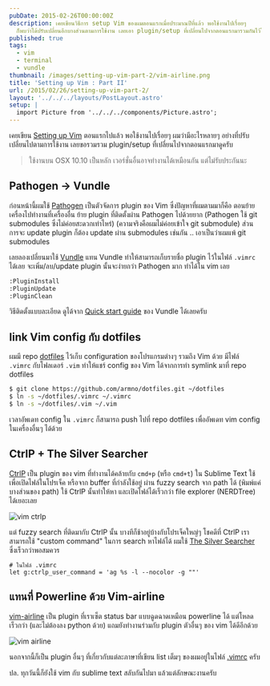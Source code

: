 ```yaml
---
pubDate: 2015-02-26T00:00:00Z
description: เคยเขียนวิธีการ setup Vim ของผมตอนแรกเมื่อประมาณปีที่แล้ว พอใช้งานไปเรื่อยๆ
  ก็พบว่าได้ปรับเปลี่ยนอีกบางส่วนตามการใช้งาน เลยเอา plugin/setup ที่เปลี่ยนไปจากตอนแรกมารวมกันไว้ในโพสต์นี้ครับ
published: true
tags:
  - vim
  - terminal
  - vundle
thumbnail: /images/setting-up-vim-part-2/vim-airline.png
title: 'Setting up Vim : Part II'
url: /2015/02/26/setting-up-vim-part-2/
layout: '../../../layouts/PostLayout.astro'
setup: |
  import Picture from '../../../components/Picture.astro';
---
```


เคยเขียน [Setting up Vim][setting-up-vim-part-1] ตอนแรกไปแล้ว พอใช้งานไปเรื่อยๆ ผมว่ามีอะไรหลายๆ อย่างที่ปรับเปลี่ยนไปตามการใช้งาน
เลยขอรวมรวม plugin/setup ที่เปลี่ยนไปจากตอนแรกมาดูครับ

> ใช้งานบน OSX 10.10 เป็นหลัก เวอร์ชั่นอื่นอาจทำงานได้เหมือนกัน แต่ไม่รับประกันนะ

## Pathogen → Vundle

ก่อนหน้านี้ผมใช้ [Pathogen][pathogen-website] เป็นตัวจัดการ plugin ของ Vim ซึ่งปัญหาที่ผมตามมาก็คือ ตอนย้ายเครื่องไปทำงานที่เครื่องอื่น
ย้าย plugin ที่ติดตั้งผ่าน Pathogen ไปด้วยยาก (Pathogen ใช้ git submodules ซึ่งไม่ค่อยสะดวกเท่าไหร่)
(ความจริงคือผมไม่ค่อยเข้าใจ git submodule) ส่วนการจะ update plugin ก็ต้อง update
ผ่าน submodules เช่นกัน .. เอาเป็นว่าผมแพ้ git submodules

เลยลองเปลี่ยนมาใช้ [Vundle][vundle-website] แทน Vundle ทำให้สามารถเก็บรายชื่อ plugin ไว้ในไฟล์ `.vimrc` ได้เลย
จะเพิ่ม/ลบ/update plugin นั้นจะง่ายกว่า Pathogen มาก ทำได้ใน vim เลย

```bash
:PluginInstall
:PluginUpdate
:PluginClean
```

วิธีติดตั้งแบบละเอียด ดูได้จาก [Quick start guide][vundle-quickstart] ของ Vundle ได้เลยครับ

## link Vim config กับ dotfiles

ผมมี repo [dotfiles][my-dotfiles] ไว้เก็บ configuration ของโปรแกรมต่างๆ รวมถึง Vim ด้วย มีไฟล์ `.vimrc` กับโฟลเดอร์ `.vim` ทำให้แชร์ config ของ Vim ได้จากการทำ symlink มาที่ repo dotfiles

```bash
$ git clone https://github.com/armno/dotfiles.git ~/dotfiles
$ ln -s ~/dotfiles/.vimrc ~/.vimrc
$ ln -s ~/dotfiles/.vim ~/.vim
```

เวลาอัพเดท config ใน `.vimrc` ก็สามารถ push ไปที่ repo dotfiles เพื่ออัพเดท vim config ในเครื่องอื่นๆ ได้ด้วย

## CtrlP + The Silver Searcher

[CtrlP][vim-ctrlp] เป็น plugin ของ vim ที่ทำงานได้คล้ายกับ `cmd+p` (หรือ `cmd+t`) ใน Sublime Text ใช้เพื่อเปิดไฟล์ในโปรเจ็ค หรือจาก buffer ที่กำลังใช้อยู่ ผ่าน fuzzy search จาก path ได้ (พิมพ์แค่บางส่วนของ path) ใช้ CtrlP นั้นทำให้หา และเปิดไฟล์ได้เร็วกว่า file explorer (NERDTree) ได้เยอะเลย

![vim ctrlp](/images/setting-up-vim-part-2/vim-ctrlp.png)

แต่ fuzzy search ที่ติดมากับ CtrlP นั้น บางทีก็ช้าอยู่บ้างกับโปรเจ็คใหญ่ๆ โชคดีที่ CtrlP เราสามารถใช้ "custom command" ในการ search หาไฟล์ได้ ผมใช้ [The Silver Searcher](https://github.com/ggreer/the_silver_searcher) ซึ่งเร็วกว่าพอสมควร

```vim
# ในไฟล์ .vimrc
let g:ctrlp_user_command = 'ag %s -l --nocolor -g ""'
```

## แทนที่ Powerline ด้วย Vim-airline

[vim-airline][vim-airline] เป็น plugin ที่เราเซ็ต status bar แบบฉูดฉาดเหมือน powerline ได้ แต่โหลดเร็วกว่า (และไม่ต้องลง python ด้วย) แถมยังทำงานร่วมกับ plugin ตัวอื่นๆ ของ vim ได้ดีอีกด้วย

![vim airline](/images/setting-up-vim-part-2/vim-airline.png)

นอกจากนี้ก็เป็น plugin อื่นๆ ที่เกี่ยวกับแต่ละภาษาที่เขียน list เต็มๆ ของผมอยู่ในไฟล์ [.vimrc][my-vim-plugins] ครับ

ปล. ทุกวันนี้ก็ยังใช้ vim กับ sublime text สลับกันไปมา แล้วแต่ลักษณะงานครับ

[setting-up-vim-part-1]: https://armno.in.th/2013/09/05/setting-up-vim/ "Setting up Vim part I"
[pathogen-website]: https://github.com/tpope/vim-pathogen "Pathogen.vim"
[vundle-website]: https://github.com/gmarik/Vundle.vim "Vundle.vim"
[vundle-quickstart]: https://github.com/gmarik/Vundle.vim#quick-start
[my-dotfiles]: https://github.com/armno/dotfiles
[vim-ctrlp]: https://github.com/kien/ctrlp.vim
[vim-airline]: https://github.com/bling/vim-airline
[my-vim-plugins]: https://github.com/armno/dotfiles/blob/master/.vimrc#L33-L59
